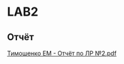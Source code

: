 # LAB2
## Отчёт
[Тимошенко ЕМ - Отчёт по ЛР №2.pdf](https://github.com/l1stea/LAB2/files/11970682/-.2.pdf)
